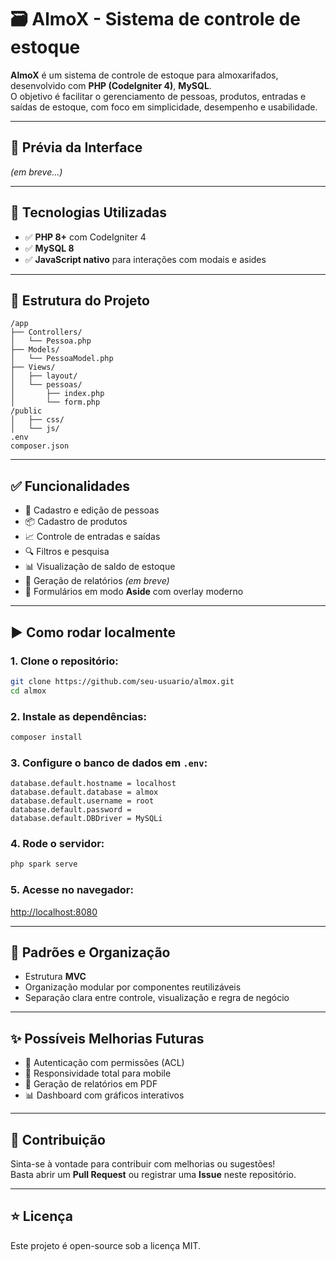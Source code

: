 # 🗃️ AlmoX - Sistema de controle de estoque



**AlmoX** é um sistema de controle de estoque para almoxarifados, desenvolvido com **PHP (CodeIgniter 4)**, **MySQL**.  
O objetivo é facilitar o gerenciamento de pessoas, produtos, entradas e saídas de estoque, com foco em simplicidade, desempenho e usabilidade.

---

## 📸 Prévia da Interface

_(em breve...)_

---

## 🔧 Tecnologias Utilizadas

-   ✅ **PHP 8+** com CodeIgniter 4
-   ✅ **MySQL 8**
-   ✅ **JavaScript nativo** para interações com modais e asides

---

## 📁 Estrutura do Projeto

```
/app
├── Controllers/
│   └── Pessoa.php
├── Models/
│   └── PessoaModel.php
├── Views/
│   ├── layout/
│   └── pessoas/
│       ├── index.php
│       └── form.php
/public
│   ├── css/
│   └── js/
.env
composer.json
```

---

## ✅ Funcionalidades

-   👤 Cadastro e edição de pessoas
-   📦 Cadastro de produtos
-   📈 Controle de entradas e saídas
-   🔍 Filtros e pesquisa
-   📊 Visualização de saldo de estoque
-   🧾 Geração de relatórios _(em breve)_
-   🌙 Formulários em modo **Aside** com overlay moderno

---

## ▶️ Como rodar localmente

### 1. Clone o repositório:

```bash
git clone https://github.com/seu-usuario/almox.git
cd almox
```

### 2. Instale as dependências:

```bash
composer install
```

### 3. Configure o banco de dados em `.env`:

```
database.default.hostname = localhost
database.default.database = almox
database.default.username = root
database.default.password =
database.default.DBDriver = MySQLi
```

### 4. Rode o servidor:

```bash
php spark serve
```

### 5. Acesse no navegador:

[http://localhost:8080](http://localhost:8080)

---

## 📌 Padrões e Organização

-   Estrutura **MVC**
-   Organização modular por componentes reutilizáveis
-   Separação clara entre controle, visualização e regra de negócio

---

## ✨ Possíveis Melhorias Futuras

-   🔐 Autenticação com permissões (ACL)
-   📱 Responsividade total para mobile
-   📄 Geração de relatórios em PDF
-   📊 Dashboard com gráficos interativos

---

## 🤝 Contribuição

Sinta-se à vontade para contribuir com melhorias ou sugestões!  
Basta abrir um **Pull Request** ou registrar uma **Issue** neste repositório.

---

## ⭐ Licença

Este projeto é open-source sob a licença MIT.
